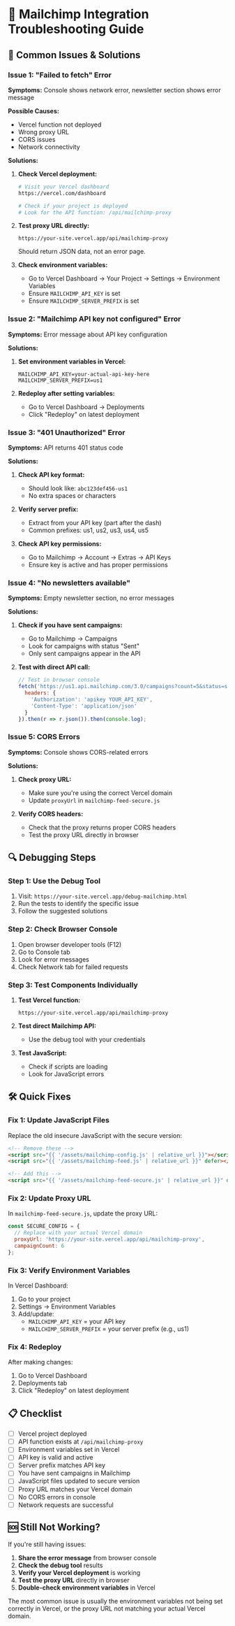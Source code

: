# 🔧 Mailchimp Integration Troubleshooting Guide

## 🚨 Common Issues & Solutions

### Issue 1: "Failed to fetch" Error
**Symptoms:** Console shows network error, newsletter section shows error message

**Possible Causes:**
- Vercel function not deployed
- Wrong proxy URL
- CORS issues
- Network connectivity

**Solutions:**
1. **Check Vercel deployment:**
   ```bash
   # Visit your Vercel dashboard
   https://vercel.com/dashboard
   
   # Check if your project is deployed
   # Look for the API function: /api/mailchimp-proxy
   ```

2. **Test proxy URL directly:**
   ```
   https://your-site.vercel.app/api/mailchimp-proxy
   ```
   Should return JSON data, not an error page.

3. **Check environment variables:**
   - Go to Vercel Dashboard → Your Project → Settings → Environment Variables
   - Ensure `MAILCHIMP_API_KEY` is set
   - Ensure `MAILCHIMP_SERVER_PREFIX` is set

### Issue 2: "Mailchimp API key not configured" Error
**Symptoms:** Error message about API key configuration

**Solutions:**
1. **Set environment variables in Vercel:**
   ```
   MAILCHIMP_API_KEY=your-actual-api-key-here
   MAILCHIMP_SERVER_PREFIX=us1
   ```

2. **Redeploy after setting variables:**
   - Go to Vercel Dashboard → Deployments
   - Click "Redeploy" on latest deployment

### Issue 3: "401 Unauthorized" Error
**Symptoms:** API returns 401 status code

**Solutions:**
1. **Check API key format:**
   - Should look like: `abc123def456-us1`
   - No extra spaces or characters

2. **Verify server prefix:**
   - Extract from your API key (part after the dash)
   - Common prefixes: us1, us2, us3, us4, us5

3. **Check API key permissions:**
   - Go to Mailchimp → Account → Extras → API Keys
   - Ensure key is active and has proper permissions

### Issue 4: "No newsletters available"
**Symptoms:** Empty newsletter section, no error messages

**Solutions:**
1. **Check if you have sent campaigns:**
   - Go to Mailchimp → Campaigns
   - Look for campaigns with status "Sent"
   - Only sent campaigns appear in the API

2. **Test with direct API call:**
   ```javascript
   // Test in browser console
   fetch('https://us1.api.mailchimp.com/3.0/campaigns?count=5&status=sent', {
     headers: {
       'Authorization': 'apikey YOUR_API_KEY',
       'Content-Type': 'application/json'
     }
   }).then(r => r.json()).then(console.log);
   ```

### Issue 5: CORS Errors
**Symptoms:** Console shows CORS-related errors

**Solutions:**
1. **Check proxy URL:**
   - Make sure you're using the correct Vercel domain
   - Update `proxyUrl` in `mailchimp-feed-secure.js`

2. **Verify CORS headers:**
   - Check that the proxy returns proper CORS headers
   - Test the proxy URL directly in browser

## 🔍 Debugging Steps

### Step 1: Use the Debug Tool
1. Visit: `https://your-site.vercel.app/debug-mailchimp.html`
2. Run the tests to identify the specific issue
3. Follow the suggested solutions

### Step 2: Check Browser Console
1. Open browser developer tools (F12)
2. Go to Console tab
3. Look for error messages
4. Check Network tab for failed requests

### Step 3: Test Components Individually
1. **Test Vercel function:**
   ```
   https://your-site.vercel.app/api/mailchimp-proxy
   ```

2. **Test direct Mailchimp API:**
   - Use the debug tool with your credentials

3. **Test JavaScript:**
   - Check if scripts are loading
   - Look for JavaScript errors

## 🛠️ Quick Fixes

### Fix 1: Update JavaScript Files
Replace the old insecure JavaScript with the secure version:

```html
<!-- Remove these -->
<script src="{{ '/assets/mailchimp-config.js' | relative_url }}"></script>
<script src="{{ '/assets/mailchimp-feed.js' | relative_url }}" defer></script>

<!-- Add this -->
<script src="{{ '/assets/mailchimp-feed-secure.js' | relative_url }}" defer></script>
```

### Fix 2: Update Proxy URL
In `mailchimp-feed-secure.js`, update the proxy URL:

```javascript
const SECURE_CONFIG = {
  // Replace with your actual Vercel domain
  proxyUrl: 'https://your-site.vercel.app/api/mailchimp-proxy',
  campaignCount: 6
};
```

### Fix 3: Verify Environment Variables
In Vercel Dashboard:
1. Go to your project
2. Settings → Environment Variables
3. Add/update:
   - `MAILCHIMP_API_KEY` = your API key
   - `MAILCHIMP_SERVER_PREFIX` = your server prefix (e.g., us1)

### Fix 4: Redeploy
After making changes:
1. Go to Vercel Dashboard
2. Deployments tab
3. Click "Redeploy" on latest deployment

## 📋 Checklist

- [ ] Vercel project deployed
- [ ] API function exists at `/api/mailchimp-proxy`
- [ ] Environment variables set in Vercel
- [ ] API key is valid and active
- [ ] Server prefix matches API key
- [ ] You have sent campaigns in Mailchimp
- [ ] JavaScript files updated to secure version
- [ ] Proxy URL matches your Vercel domain
- [ ] No CORS errors in console
- [ ] Network requests are successful

## 🆘 Still Not Working?

If you're still having issues:

1. **Share the error message** from browser console
2. **Check the debug tool** results
3. **Verify your Vercel deployment** is working
4. **Test the proxy URL** directly in browser
5. **Double-check environment variables** in Vercel

The most common issue is usually the environment variables not being set correctly in Vercel, or the proxy URL not matching your actual Vercel domain.